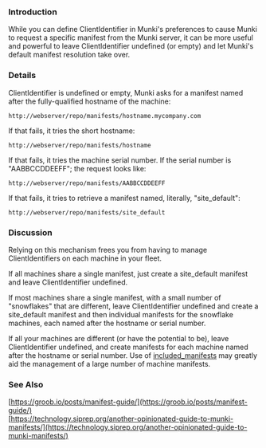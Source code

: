 ### Introduction
While you can define ClientIdentifier in Munki's preferences to cause Munki to request a specific manifest from the Munki server, it can be more useful and powerful to leave ClientIdentifier undefined (or empty) and let Munki's default manifest resolution take over.

### Details

ClientIdentifier is undefined or empty, Munki asks for a manifest named after the fully-qualified hostname of the machine:

    http://webserver/repo/manifests/hostname.mycompany.com

If that fails, it tries the short hostname:

    http://webserver/repo/manifests/hostname

If that fails, it tries the machine serial number. If the serial number is "AABBCCDDEEFF"; the request looks like:

    http://webserver/repo/manifests/AABBCCDDEEFF

If that fails, it tries to retrieve a manifest named, literally, "site_default":

    http://webserver/repo/manifests/site_default

### Discussion
Relying on this mechanism frees you from having to manage ClientIdentifiers on each machine in your fleet.

If all machines share a single manifest, just create a site_default manifest and leave ClientIdentifier undefined.

If most machines share a single manifest, with a small number of "snowflakes" that are different, leave ClientIdentifier undefined and create a site_default manifest and then individual manifests for the snowflake machines, each named after the hostname or serial number.

If all your machines are different (or have the potential to be), leave ClientIdentifier undefined, and create manifests for each machine named after the hostname or serial number. Use of [included_manifests](Manifests#included_manifests) may greatly aid the management of a large number of machine manifests.

### See Also
[https://groob.io/posts/manifest-guide/](https://groob.io/posts/manifest-guide/)  
[https://technology.siprep.org/another-opinionated-guide-to-munki-manifests/](https://technology.siprep.org/another-opinionated-guide-to-munki-manifests/)